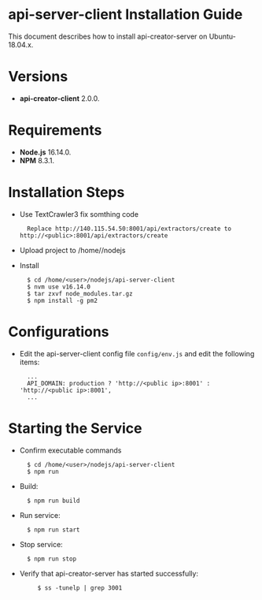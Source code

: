 api-server-client Installation Guide
========================

This document describes how to install api-creator-server on Ubuntu-18.04.x.

# Versions

- **api-creator-client** 2.0.0.

# Requirements

- **Node.js** 16.14.0.
- **NPM** 8.3.1.

# Installation Steps

- Use TextCrawler3 fix somthing code

        Replace http://140.115.54.50:8001/api/extractors/create to http://<public>:8001/api/extractors/create

- Upload project to /home/<user>/nodejs

- Install

        $ cd /home/<user>/nodejs/api-server-client
        $ nvm use v16.14.0
        $ tar zxvf node_modules.tar.gz
        $ npm install -g pm2

# Configurations

- Edit the api-server-client config file `config/env.js` and edit the following items:

        ...
        API_DOMAIN: production ? 'http://<public ip>:8001' : 'http://<public ip>:8001',
        ...

# Starting the Service

- Confirm executable commands

        $ cd /home/<user>/nodejs/api-server-client
        $ npm run

- Build:

        $ npm run build

- Run service:

        $ npm run start

- Stop service:

        $ npm run stop

- Verify that api-creator-server has started successfully:

	       $ ss -tunelp | grep 3001